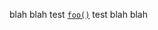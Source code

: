 blah blah
test [`foo()`][__link0] test
blah blah

 [__cargo_doc2readme_dependencies_info]: ggGkYW0BYXSEG4Y_aNIvScI-G-EsPsQWHGmyGx7Yk486in34G9qox2F54_uTYXKEGzN7iaIEruurG-tG73MWCBFuG6qctIj_DuY6Gwgre5QbzG5fYWSBg2dmbi1saW5rZTAuMC4wZ2ZuX2xpbms
 [__link0]: https://docs.rs/fn-link/0.0.0/fn_link/?search=foo
